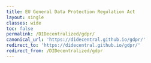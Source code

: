 ```yaml
---
title: EU General Data Protection Regulation Act 
layout: single
classes: wide
toc: false
permalink: /DIDecentralized/gdpr/
canonical_url: 'https://didecentral.github.io/gdpr/'
redirect_to: 'https://didecentral.github.io/gdpr/'
redirect_from: /DIDecentralized/gdpr
---
```


